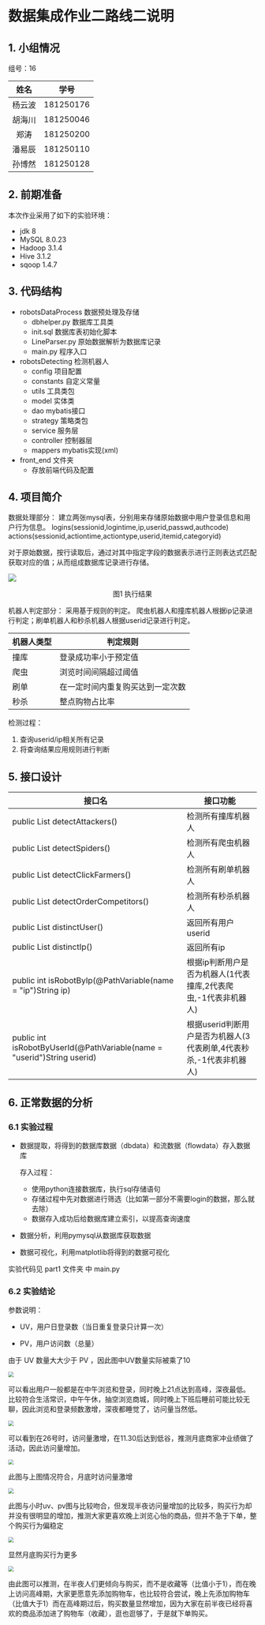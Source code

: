 # 数据集成作业二路线二说明

## 1. 小组情况

组号：16

|  姓名  |   学号    |
| :----: | :-------: |
| 杨云波 | 181250176 |
| 胡海川 | 181250046 |
|  郑涛  | 181250200 |
| 潘易辰 | 181250110 |
| 孙博然 | 181250128 |

## 2. 前期准备

本次作业采用了如下的实验环境：

- jdk 8
- MySQL 8.0.23
- Hadoop 3.1.4
- Hive 3.1.2
- sqoop 1.4.7

## 3. 代码结构
+ robotsDataProcess 数据预处理及存储
  - dbhelper.py 数据库工具类
  - init.sql 数据库表初始化脚本
  - LineParser.py 原始数据解析为数据库记录
  - main.py 程序入口
+ robotsDetecting 检测机器人
  - config 项目配置
  - constants 自定义常量
  - utils 工具类包
  - model 实体类
  - dao mybatis接口
  - strategy 策略类包
  - service 服务层
  - controller 控制器层
  - mappers mybatis实现(xml)
+ front_end 文件夹
  - 存放前端代码及配置
## 4. 项目简介
数据处理部分：
建立两张mysql表，分别用来存储原始数据中用户登录信息和用户行为信息。
logins(sessionid,logintime,ip,userid,passwd,authcode)
actions(sessionid,actiontime,actiontype,userid,itemid,categoryid)

对于原始数据，按行读取后，通过对其中指定字段的数据表示进行正则表达式匹配获取对应的值；从而组成数据库记录进行存储。

![](./docs/1.png)
<center>图1 执行结果</center>

机器人判定部分：
采用基于规则的判定。
爬虫机器人和撞库机器人根据ip记录进行判定；刷单机器人和秒杀机器人根据userid记录进行判定。

|机器人类型|判定规则|
|--------|--------|
|撞库|登录成功率小于预定值|
|爬虫|浏览时间间隔超过阈值|
|刷单|在一定时间内重复购买达到一定次数|
|秒杀|整点购物占比率|

检测过程：
1. 查询userid/ip相关所有记录
2. 将查询结果应用规则进行判断

## 5. 接口设计
|接口名|接口功能|
|--------|--------|
|public List<String> detectAttackers()|检测所有撞库机器人|
|public List<String> detectSpiders()|检测所有爬虫机器人|
|public List<String> detectClickFarmers()|检测所有刷单机器人|
|public List<String> detectOrderCompetitors()|检测所有秒杀机器人|
|public List<String> distinctUser()|返回所有用户userid|
|public List<String> distinctIp()|返回所有ip|
| public int isRobotByIp(@PathVariable(name = "ip")String ip)|根据ip判断用户是否为机器人(1代表撞库,2代表爬虫,-1代表非机器人)|
|public int isRobotByUserId(@PathVariable(name = "userid")String userid)|根据userid判断用户是否为机器人(3代表刷单,4代表秒杀,-1代表非机器人)|

## 6. 正常数据的分析

### 6.1 实验过程

- 数据提取，将得到的数据库数据（dbdata）和流数据（flowdata）存入数据库

  存入过程：

  - 使用python连接数据库，执行sql存储语句
  - 存储过程中先对数据进行筛选（比如第一部分不需要login的数据，那么就去除）
  - 数据存入成功后给数据库建立索引，以提高查询速度

- 数据分析，利用pymysql从数据库获取数据

- 数据可视化，利用matplotlib将得到的数据可视化

实验代码见 part1 文件夹 中 main.py

### 6.2 实验结论

参数说明：

- UV，用户日登录数（当日重复登录只计算一次）

- PV，用户访问数（总量）

由于 UV 数量大大少于 PV ，因此图中UV数量实际被乘了10

<img src="./docs/2.png" style="zoom:67%;" />

可以看出用户一般都是在中午浏览和登录，同时晚上21点达到高峰，深夜最低。比较符合生活常识，中午午休，抽空浏览商城，同时晚上下班后睡前可能比较无聊，因此浏览和登录频数激增，深夜都睡觉了，访问量当然低。

<img src="./docs/3.png" style="zoom:67%;" />

可以看到在26号时，访问量激增，在11.30后达到低谷，推测月底商家冲业绩做了活动，因此访问量增加。

<img src="./docs/4.png" style="zoom:67%;" />

此图与上图情况符合，月底时访问量激增

<img src="./docs/5.png" style="zoom:67%;" />

此图与小时uv、pv图与比较吻合，但发现半夜访问量增加的比较多，购买行为却并没有很明显的增加，推测大家更喜欢晚上浏览心怡的商品，但并不急于下单，整个购买行为偏稳定

<img src="./docs/6.png" style="zoom:67%;" />

显然月底购买行为更多

<img src="./docs/7.png" style="zoom:67%;" />

由此图可以推测，在半夜人们更倾向与购买，而不是收藏等（比值小于1），而在晚上访问高峰期，大家更愿意先添加购物车，也比较符合尝试，晚上先添加购物车（比值大于1）而在高峰期过后，购买数量显然增加，因为大家在前半夜已经将喜欢的商品添加进了购物车（收藏），逛也逛够了，于是就下单购买。

